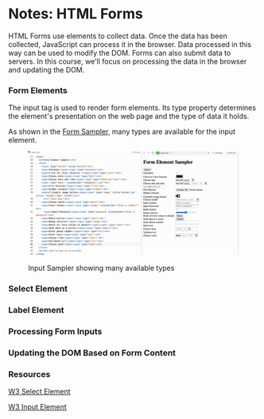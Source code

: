 # Notes: HTML Forms

HTML Forms use elements to collect data. Once the data has been collected, JavaScript can process it in the browser.  Data processed in this way can be used to modify the DOM.  Forms can also submit data to servers.  In this course, we'll focus on processing the data in the browser and updating the DOM.

### Form Elements

The input tag is used to render form elements. Its type property determines the element's presentation on the web page and the type of data it holds.

As shown in the [Form Sampler,](https://replit.com/@RebeccaPeltz/form-sampler) many types are available for the input element.

<figure><img src="../.gitbook/assets/image (50).png" alt=""><figcaption><p>Input Sampler showing many available types</p></figcaption></figure>

### Select Element



### Label Element



### Processing Form Inputs



### Updating the DOM Based on Form Content



### Resources

[W3 Select Element](https://www.w3schools.com/tags/tag\_select.asp)

[W3 Input Element](https://www.w3schools.com/tags/tag\_input.asp)


